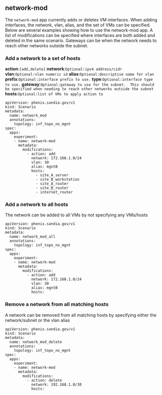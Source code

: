 ## network-mod

The `network-mod` app currently adds or deletes VM interfaces.  When
adding interfaces, the network, vlan, alias, and the set of VMs
can be specified.  Below are several examples showing how to use
the network-mod app.  A list of modifications can be specified where
interfaces are both added and deleted in the same scenario.  Gateways 
can be when the network needs to reach other networks outside the subnet.

### Add a network to a set of hosts
**action**:`[add,delete]`
**network**:`Optional:ipv4 address/cidr`
**vlan**:`Optional:vlan numeric id`
**alias**:`Optional:descriptive name for vlan`
**prefix**:`Optional:interface prefix to use.`
**type**:`Optional:interface type to use.`
**gateway**:`Optional:gateway to use for the subnet.  This should be
specified when needing to reach other networks outside the subnet`
**hosts**:`Optional:list of VMs to apply action to`

```
apiVersion: phenix.sandia.gov/v1
kind: Scenario
metadata:
  name: network_mod
  annotations:
    topology: inf_topo_no_mgnt
spec:
  apps:
    experiment:        
    - name: network-mod
      metadata:
        modifications:
          - action: add   
            network: 172.168.1.0/24
            vlan: 30
            alias: mgntB 
            hosts: 
              - site_A_server
              - site_B_workstation
              - site_A_router
              - site_B_router
              - internet_router       
```

### Add a network to all hosts
The network can be added to all VMs by 
not specifying any VMs/hosts

```
apiVersion: phenix.sandia.gov/v1
kind: Scenario
metadata:
  name: network_mod_all
  annotations:
    topology: inf_topo_no_mgnt
spec:
  apps:
    experiment:        
    - name: network-mod
      metadata:
        modifications:
          - action: add   
            network: 172.168.1.0/24
            vlan: 30
            alias: mgntB 
            hosts:    
```

### Remove a network from all matching hosts
A network can be removed from all matching hosts
by specifying either the network/subnet or the 
vlan alias

```
apiVersion: phenix.sandia.gov/v1
kind: Scenario
metadata:
  name: network_mod_delete
  annotations:
    topology: inf_topo_no_mgnt
spec:
  apps:
    experiment:        
    - name: network-mod
      metadata:
        modifications:
          - action: delete   
            network: 192.168.1.0/30            
            hosts:    
```


   